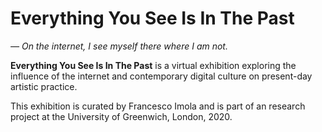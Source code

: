# Everything You See Is In The Past

*— On the internet, I see myself there where I am not.*

**Everything You See Is In The Past** is a virtual exhibition exploring the influence of the internet and contemporary digital culture on present-day artistic practice.

This exhibition is curated by Francesco Imola and is part of an research project at the University of Greenwich, London, 2020.

